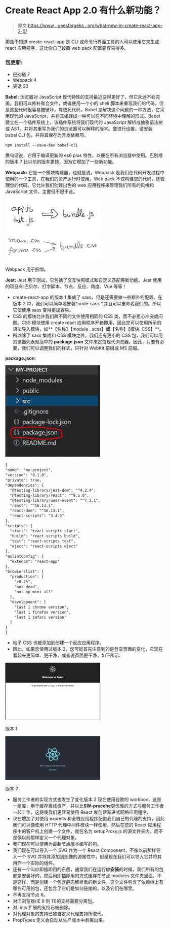 # Create React App 2.0 有什么新功能？

> 原文:[https://www . geesforgeks . org/what-new-in-create-react-app-2-0/](https://www.geeksforgeeks.org/whats-new-in-create-react-app-2-0/)

那些不知道 create-react-app 是 CLI 或命令行界面工具的人可以使用它来生成 react 应用程序，这比你自己设置 web pack 配置要容易得多。

### 包更新:

*   巴别塔 7
*   Webpack 4
*   笑话 23

**Babel:** 浏览器对 JavaScript 现代特性的支持最近变得更好了，但它永远不会完美。我们可以修补聚合文件，或者使用一个小的 shell 脚本来重写我们的代码，但是这些代码很容易被破坏，导致死代码。Babel 是解决这个问题的一种方法，它采用现代的 JavaScript，并将其编译成一种可以在不同环境中理解的形式。Babel 建立在一个插件系统上，该插件系统将我们现代的 JavaScript 解析成抽象语法树或 AST，并将其重写为我们的浏览器可以解释的版本。要进行设置，请安装 babel CLI 包，并将其保存为开发依赖项。

```
npm install --save-dev babel-cli
```

换句话说，它用于编译更新的 es6 plus 特性，以便在所有浏览器中使用。巴别塔的版本 7 比以前的版本更快，因为它增加了一些新功能。

**Webpack:** 它是一个模块构建器，也就是说，Webpack 是我们在代码开发过程中使用的一个工具，在我们的资产运行时使用。Web pack 不仅构建您的代码，还管理您的代码。它允许我们创建出色的 web 应用程序来管理我们所有的风格和 JavaScript 文件，主要但不限于此。

![](img/9aac8c0e4647caaf885ddd9a28617e46.png) ![](img/842e73c4a742926851a09589099e9c6c.png)

Webpack 用于捆绑。

**Jest:** Jest 用于测试，它包括了交互快照模式和自定义匹配等新功能。Jest 使用的项目有:巴贝尔、打字脚本、节点、反应、角度、Vue 等等！

*   create-react-app 的版本 1 集成了 sass，但是还需要做一些额外的配置。在版本 2 中，我们可以简单地安装“node-sass ”,并且可以重命名我们的。所以它使使用 sass 变得更加容易。
*   CSS 的模块允许我们跨不同的文件使用相同的 CSS 类，而不必担心冲突或问题。CSS 模块使用 create react 应用程序开箱即用，因此您可以使用所示的语法导入模块，如**【名称】【module . scss】**或**【名称】【模块. CSS】**。
*   所以除了 sass 集成和 CSS 模块之外，我们还有更小的 CSS 包，我们可以用浏览器列表规范中的 **package.json** 文件来定位现代浏览器。因此，只要有必要，我们可以调整我们的样式，只针对 WebKit 前缀或 MS 前缀。

**package.json:**

![](img/7b7ea7f2558dcdec7e62e47b7b37eb3f.png)

```
{
"name": "my-project",
"version": "0.1.0",
"private": true,
"dependencies": {
  "@testing-library/jest-dom": "^4.2.4",
  "@testing-library/react": "^9.5.0",
  "@testing-library/user-event": "^7.2.1",
  "react": "^16.13.1",
  "react-dom": "^16.13.1",
  "react-scripts": "3.4.3"
},
"scripts": {
  "start": "react-scripts start",
  "build": "react-scripts build",
  "test": "react-scripts test",
  "eject": "react-scripts eject"
},
"eslintConfig": {
  "extends": "react-app"
},
"browserslist": {
  "production": [
    ">0.2%",
    "not dead",
    "not op_mini all"
  ],
  "development": [
    "last 1 chrome version",
    "last 1 firefox version",
    "last 1 safari version"
  ]
}
}
```

*   帖子 CSS 也被添加到创建一个反应应用程序。
*   因此，如果您使用过版本 2，您可能首先注意到的是登录页面的变化，它现在看起来更简单、更干净，或者说页面更干净，如下所示:

![](img/e349eb251dcf959cfb0109bf9448b269.png)

版本 1

![](img/93436bc058e279cdbbc3d0e6ee8b52c2.png)

版本 2

*   服务工作者的实现方式也发生了变化版本 2 现在使用谷歌的 workbox，这是一组库，用于缓存离线资产，并以比**SW-precche**更优雅的方式与服务工作者一起工作，这将使我们更容易使用 React 库创建渐进式网络应用程序。
*   现在增加了对使用 express 和全栈应用程序配置我们自己的代理的支持，因此我们可以像使用 HTTP 代理中间件模块一样使用，然后在您的 React 应用程序中的客户机上创建一个文件，就在名为 setupProxy.js 的源文件夹内，而不是像以前那样定义一个代理对象。
*   我们现在可以使用为最新节点版本编写的包。
*   我们现在可以导入一个 SVG 作为一个 React Component，不像以前那样导入一个 SVG 并将其添加到图像的源属性中，但是现在我们可以导入它并将其用作一个实际的组件。
*   还有一个叫纱即插即用的东西，通常我们在运行**纱安装**的时候，我们所有的包都是安装好的，然后用即插即用的方式缓存在节点 modules 文件夹里面，不是这样，而是创建一个包含静态解析表的新文件，这个文件包含了依赖树上有哪些可用的包，还包含了它们是如何链接的，以及它们在哪里。
*   不再支持节点 6。
*   对旧浏览器(IE 9 到 11)的支持需要分离包。
*   对. mjs 扩展的支持已被删除。
*   对代理对象的支持已被自定义代理支持所取代。
*   PropTypes 定义会自动从生产版本中剥离出来。